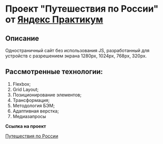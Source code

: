 # Проект "Путешествия по России" от [Яндекс Практикум](https://practicum.yandex.ru/)

## Описание

 Одностраничный сайт без использования JS, разработанный для устройств с разрешением экрана 1280px, 1024px, 768px, 320px.

## Рассмотренные технологии:

1. Flexbox;
2. Grid Layout;
3. Позиционирование элементов;
4. Трансформация;
5. Методология БЭМ;
6. Адаптивная верстка;
7. Медиазапросы

**Ссылка на проект**

[Путешествия по России](https://elya-i.github.io/russian-travel/)